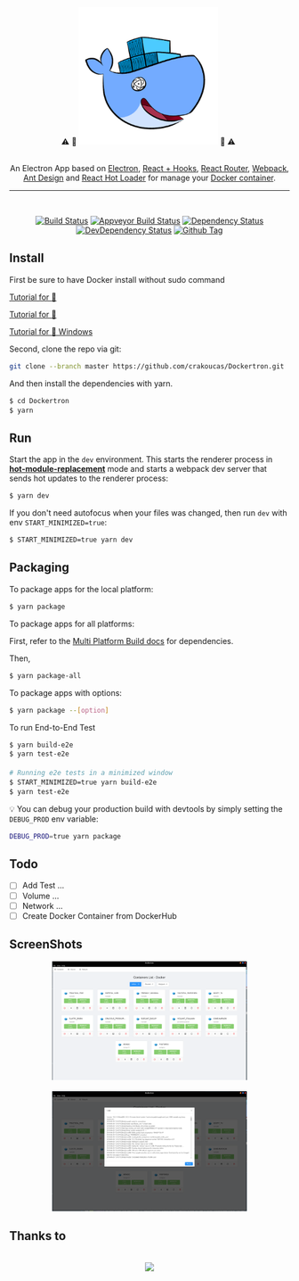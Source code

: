 <div align="center">
⚠️ 🚧
<img src="https://raw.githubusercontent.com/crakoucas/Dockertron/master/resources/dockertron.png" width="250px" />
🚧 ⚠️   ️ 
</div>
</br>
<p align="center">
An Electron App based on  <a href="http://electron.atom.io/">Electron</a>, <a href="https://facebook.github.io/react/">React + Hooks</a>, <a href="https://github.com/reactjs/redux">React Router</a>, <a href="http://webpack.github.io/docs/">Webpack</a>, <a href="https://ant.design/docs/react/introduce">Ant Design</a> and <a href="https://github.com/gaearon/react-hot-loader">React Hot Loader</a> for manage your <a href="https://www.docker.com/">Docker container</a>.
</p>

<hr>
<br>

<div align="center">

[![Build Status][travis-image]][travis-url]
[![Appveyor Build Status][appveyor-image]][appveyor-url]
[![Dependency Status][david_img]][david_site]
[![DevDependency Status][david_img_dev]][david_site_dev]
[![Github Tag][github-tag-image]][github-tag-url]

</div>

## Install

First be sure to have Docker install without sudo command

[Tutorial for 🐧](https://docs.docker.com/install/linux/linux-postinstall/)

[Tutorial for 🍏](https://docs.docker.com/docker-for-mac/install/)

[Tutorial for 🐙 Windows](https://docs.docker.com/docker-for-windows/install/)

Second, clone the repo via git:

```bash
git clone --branch master https://github.com/crakoucas/Dockertron.git
```

And then install the dependencies with yarn.

```bash
$ cd Dockertron
$ yarn
```

## Run

Start the app in the `dev` environment. This starts the renderer process in [**hot-module-replacement**](https://webpack.js.org/guides/hmr-react/) mode and starts a webpack dev server that sends hot updates to the renderer process:

```bash
$ yarn dev
```

If you don't need autofocus when your files was changed, then run `dev` with env `START_MINIMIZED=true`:

```bash
$ START_MINIMIZED=true yarn dev
```

## Packaging

To package apps for the local platform:

```bash
$ yarn package
```

To package apps for all platforms:

First, refer to the [Multi Platform Build docs](https://www.electron.build/multi-platform-build) for dependencies.

Then,

```bash
$ yarn package-all
```

To package apps with options:

```bash
$ yarn package --[option]
```

To run End-to-End Test

```bash
$ yarn build-e2e
$ yarn test-e2e

# Running e2e tests in a minimized window
$ START_MINIMIZED=true yarn build-e2e
$ yarn test-e2e
```

:bulb: You can debug your production build with devtools by simply setting the `DEBUG_PROD` env variable:

```bash
DEBUG_PROD=true yarn package
```

## Todo

- [ ] Add Test ...
- [ ] Volume ...
- [ ] Network ...
- [ ] Create Docker Container from DockerHub

## ScreenShots

<div align="center">
<img src="https://raw.githubusercontent.com/crakoucas/Dockertron/master/resources/container.png" width="350px" />
</div>
</br>
<div align="center">
<img src="https://raw.githubusercontent.com/crakoucas/Dockertron/master/resources/logs.png" width="350px" />
</div>

## Thanks to

<div align="center">
<br>
<img src="https://user-images.githubusercontent.com/12294525/44203609-77d50800-a147-11e8-98f0-f2403527abdc.png" width="600px" />

</div>

<br>

[npm-image]: https://img.shields.io/npm/v/electron-react-boilerplate.svg?style=flat-square
[github-tag-image]: https://img.shields.io/github/tag/crakoucas/Dockertron.svg
[github-tag-url]: https://github.com/crakoucas/Dockertron/releases/latest
[travis-image]: https://api.travis-ci.org/crakoucas/Dockertron.svg?branch=master
[travis-url]: https://travis-ci.com/electron-react-boilerplate/electron-react-boilerplate
[appveyor-image]: https://ci.appveyor.com/api/projects/status/github/crakoucas/Dockertron?svg=true
[appveyor-url]: https://ci.appveyor.com/project/crakoucas/Dockertron/branch/master
[david_img]: https://img.shields.io/david/crakoucas/Dockertron.svg
[david_site]: https://david-dm.org/crakoucas/Dockertron
[david_img_dev]: https://david-dm.org/crakoucas/Dockertron/dev-status.svg
[david_site_dev]: https://david-dm.org/crakoucas/Dockertron?type=dev
